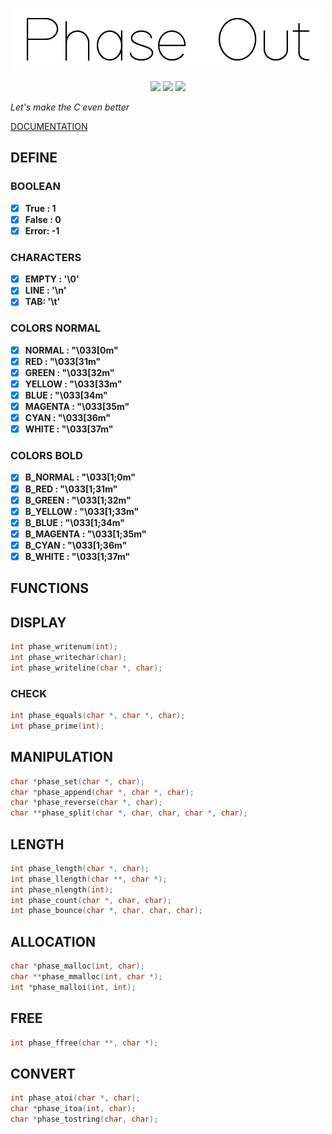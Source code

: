 <p align = "center">
    <img alt = "logo" width="500" height="100" src = "https://raw.githubusercontent.com/Neotoxic-off/phaseout/main/img/logo.png"/>
<p/>

<p align = "center">
    <img src="https://img.shields.io/badge/Language-red?style=for-the-badge&logo=C">
    <img src="https://img.shields.io/badge/0.1.3-purple?style=for-the-badge&logo=V">
    <img src="https://img.shields.io/badge/Status-in%20development-green?style=for-the-badge">
<p/>

*Let's make the C even better*

<a href = "https://github.com/Neotoxic-off/phaseout/blob/master/DOCUMENTATION.md">DOCUMENTATION</a>

## DEFINE

### BOOLEAN
- [X] **True : 1**
- [X] **False : 0**
- [X] **Error: -1**

### CHARACTERS
- [X] **EMPTY : '\0'**
- [X] **LINE : '\n'**
- [X] **TAB: '\t'**

### COLORS NORMAL
- [X] **NORMAL : "\033[0m"**
- [X] **RED : "\033[31m"**
- [X] **GREEN : "\033[32m"**
- [X] **YELLOW : "\033[33m"**
- [X] **BLUE : "\033[34m"**
- [X] **MAGENTA : "\033[35m"**
- [X] **CYAN : "\033[36m"**
- [X] **WHITE : "\033[37m"**

### COLORS BOLD
- [X] **B_NORMAL : "\033[1;0m"**
- [X] **B_RED : "\033[1;31m"**
- [X] **B_GREEN : "\033[1;32m"**
- [X] **B_YELLOW : "\033[1;33m"**
- [X] **B_BLUE : "\033[1;34m"**
- [X] **B_MAGENTA : "\033[1;35m"**
- [X] **B_CYAN : "\033[1;36m"**
- [X] **B_WHITE : "\033[1;37m"**

## FUNCTIONS

## DISPLAY
```C
int phase_writenum(int);
int phase_writechar(char);
int phase_writeline(char *, char);
```

### CHECK
```C
int phase_equals(char *, char *, char);
int phase_prime(int);
```

## MANIPULATION
```C
char *phase_set(char *, char);
char *phase_append(char *, char *, char);
char *phase_reverse(char *, char);
char **phase_split(char *, char, char, char *, char);
```

## LENGTH
```C
int phase_length(char *, char);
int phase_llength(char **, char *);
int phase_nlength(int);
int phase_count(char *, char, char);
int phase_bounce(char *, char, char, char);
```

## ALLOCATION
```C
char *phase_malloc(int, char);
char **phase_mmalloc(int, char *);
int *phase_malloi(int, int);
```

## FREE
```C
int phase_ffree(char **, char *);
```

## CONVERT
```C
int phase_atoi(char *, char);
char *phase_itoa(int, char);
char *phase_tostring(char, char);
```